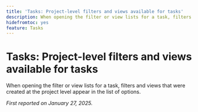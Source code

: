 ```yaml
---
title: 'Tasks: Project-level filters and views available for tasks'
description: When opening the filter or view lists for a task, filters and views that were created at the project level appear in the list of options.
hidefromtoc: yes
feature: Tasks
---
```

# Tasks: Project-level filters and views available for tasks

When opening the filter or view lists for a task, filters and views that were created at the project level appear in the list of options.

_First reported on January 27, 2025._

